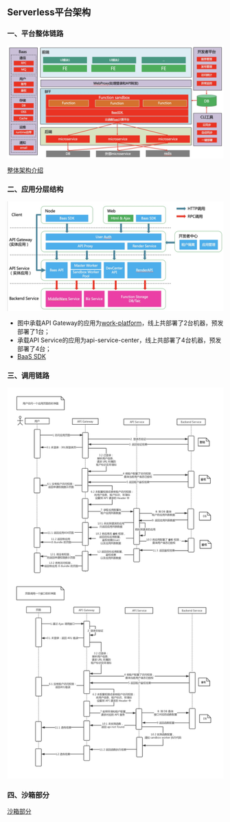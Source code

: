 ## Serverless平台架构

### 一、平台整体链路

![整体架构图](/asserts/BFF-struct3-new.png)

[整体架构介绍](/2019-03-W3.md)

### 二、应用分层结构

![应用分层结构](/asserts/bff-application.png)

* 图中承载API Gateway的应用为[work-platform](/asserts/bff/work-platform/readme.md)，线上共部署了2台机器，预发部署了1台；
* 承载API Service的应用为api-service-center，线上共部署了4台机器，预发部署了4台；
* [BaaS SDK](/asserts/bff/baas_sdk_api.md)

### 三、调用链路

![调用链路时序图](/asserts/invoke-link.png)

### 四、沙箱部分

[沙箱部分](/asserts/node-sandbox.md)